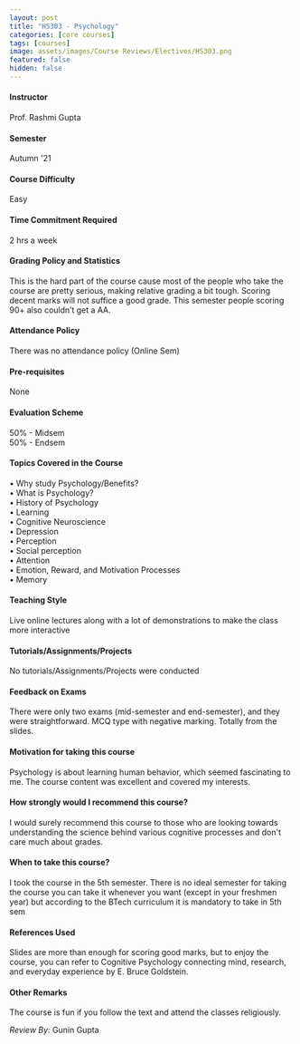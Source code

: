 ```yaml
---
layout: post
title: "HS303 - Psychology"
categories: [core courses]
tags: [courses]
image: assets/images/Course Reviews/Electives/HS303.png
featured: false
hidden: false
---
```


#### Instructor
Prof. Rashmi Gupta

#### Semester
Autumn '21

#### Course Difficulty
Easy

#### Time Commitment Required
2 hrs a week 

#### Grading Policy and Statistics
This is the hard part of the course cause most of the people who take the course are pretty serious, making relative grading a bit tough. Scoring decent marks will not suffice a good grade. This semester people scoring 90+ also couldn’t get a AA. 

#### Attendance Policy
There was no attendance policy (Online Sem)

#### Pre-requisites
None 

#### Evaluation Scheme
50% - Midsem  
50% - Endsem

#### Topics Covered in the Course
•	Why study Psychology/Benefits?  
•	What is Psychology?  
•	History of Psychology  
•	Learning   
•	Cognitive Neuroscience  
•	Depression  
•	Perception  
•	Social perception  
•	Attention  
•	Emotion, Reward, and Motivation Processes  
•	Memory

#### Teaching Style
Live online lectures along with a lot of demonstrations to make the class more interactive 

#### Tutorials/Assignments/Projects
No tutorials/Assignments/Projects were conducted

#### Feedback on Exams
There were only two exams (mid-semester and end-semester), and they were straightforward. MCQ type with negative marking. Totally from the slides.

#### Motivation for taking this course
Psychology is about learning human behavior, which seemed fascinating to me. The course content was excellent and covered my interests.   

#### How strongly would I recommend this course?
I would surely recommend this course to those who are looking towards understanding the science behind various cognitive processes and don't care much about grades.

#### When to take this course?
I took the course in the 5th semester. There is no ideal semester for taking the course you can take it whenever you want (except in your freshmen year) but according to the BTech curriculum it is mandatory to take in 5th sem    

#### References Used
Slides are more than enough for scoring good marks, but to enjoy the course, you can refer to Cognitive Psychology connecting mind, research, and everyday experience by E. Bruce Goldstein.

#### Other Remarks
The course is fun if you follow the text and attend the classes religiously. 

*Review By:* Gunin Gupta